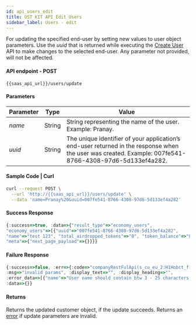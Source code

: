 ```yaml
---
id: api_users_edit
title: OST KIT API Edit Users
sidebar_label: Users - edit
---
```


For updating the specified end-user by setting new values to user object parameters. Use the _uuid_ that is returned while executing the [Create User](https://dev.stagingost.com/ostkit-restful-api/docs/user.html#1-create-user-api) API to make changes to the selected end-user. Any parameter not provided, will not be affected.

#### API endpoint - POST
```url
{{saas_api_url}}/users/update
```

#### Parameters 
| Parameter    | Type   | Value                                           |
|--------------|--------|-------------------------------------------------|
| _name_         | String | String representing the name of the user. Example: Pranay.                                |
| _uuid_ | String | The unique identifier of your application’s end-user returned in the response when the user was created. Example: 007fe541-8766-4308-97d6-5d133ef4a282. |


#### Sample Code | Curl 
```bash
curl --request POST \
  --url 'http://{{saas_api_url}}/users/update' \
  --data 'name=Pranay%20&uuid=007fe541-8766-4308-97d6-5d133ef4a282'
```

#### Success Response 
```javascript
{:success=>true, :data=>{"result_type"=>"economy_users",
"economy_users"=>[{"uuid"=>"007fe541-8766-4308-97d6-5d133ef4a282",
"name"=>"test 123", "total_airdropped_tokens"=>"0", "token_balance"=>"0"}],
"meta"=>{"next_page_payload"=>{}}}} 
```

#### Failure Response 
```javascript
{:success=>false, :err=>{:code=>"companyRestFulApi(s_cu_eu_2:H1Hobct_f)",
:msg=>"invalid params", :display_text=>"", :display_heading=>"",
:error_data=>[{"name"=>"User name should contain btw 3 - 25 characters."}]}, 
:data=>{}}
```

#### Returns
Returns the updated customer object, if the update succeeds. Returns an [error](https://dev.stagingost.com/ostkit-restful-api/docs/error.html) if update parameters are invalid.

